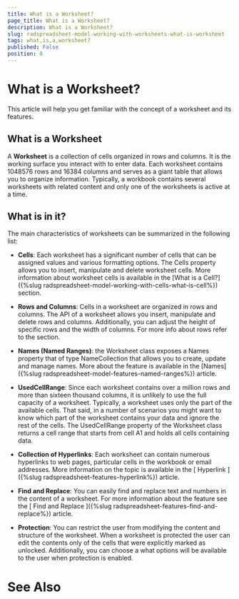 ```yaml
---
title: What is a Worksheet?
page_title: What is a Worksheet?
description: What is a Worksheet?
slug: radspreadsheet-model-working-with-worksheets-what-is-worksheet
tags: what,is,a,worksheet?
published: False
position: 0
---
```


# What is a Worksheet?



This article will help you get familiar with the concept of a worksheet and its features.
      

## What is a Worksheet

A __Worksheet__ is a collection of cells organized in rows and columns. It is the working surface you interact with to enter
          data. Each worksheet contains 1048576 rows and 16384 columns and serves as a giant table that allows you to organize information. Typically,
          a workbook contains several worksheets with related content and only one of the worksheets is active at a time.
        

## What is in it?

The main characteristics of worksheets can be summarized in the following list:
        

* __Cells__: Each worksheet has a significant number of cells that can be assigned values and various formatting options.
              The Cells property allows you to insert, manipulate and delete worksheet cells. More information about worksheet cells is available in the
              [What is a Cell?]({%slug radspreadsheet-model-working-with-cells-what-is-cell%}) section.
            

* __Rows and Columns__: Cells in a worksheet are organized in rows and columns. The API of a worksheet allows you insert, manipulate and delete rows and columns.
              Additionally, you can adjust the height of specific rows and the width of columns. For more info about rows refer to the [](10818552-05ed-45a2-9a11-efa89b5a6146)
              section.
            

* __Names (Named Ranges)__: the Worksheet class exposes a Names property that of type NameCollection that allows you to 
              create, update and manage names. More about the feature is available in the [Names]({%slug radspreadsheet-model-features-named-ranges%}) article.
            

* __UsedCellRange__: Since each worksheet contains over a million rows and more than sixteen thousand columns, it is
              unlikely to use the full capacity of a worksheet. Typically, a worksheet uses only the part of the available cells. That said, in a number
              of scenarios you might want to know which part of the worksheet contains your data and ignore the rest of the cells. The UsedCellRange
              property of the Worksheet class returns a cell range that starts from cell A1 and holds all cells containing data.
            

* __Collection of Hyperlinks__: Each worksheet can contain numerous hyperlinks to web pages, particular cells in the
              workbook or email addresses. More information on the topic is available in the
              [
                Hyperlink
              ]({%slug radspreadsheet-features-hyperlink%}) article.
            

* __Find and Replace__: You can easily find and replace text and numbers in the content of a worksheet. For more information
              about the feature see the
              [
                Find and Replace
              ]({%slug radspreadsheet-features-find-and-replace%}) article.
            

* __Protection__: You can restrict the user from modifying the content and structure of the worksheet. When a worksheet is protected the user can edit the contents only of the cells that were explicitly marked as unlocked. Additionally, you can choose a what options will be available to the user when protection is enabled.
            

# See Also
